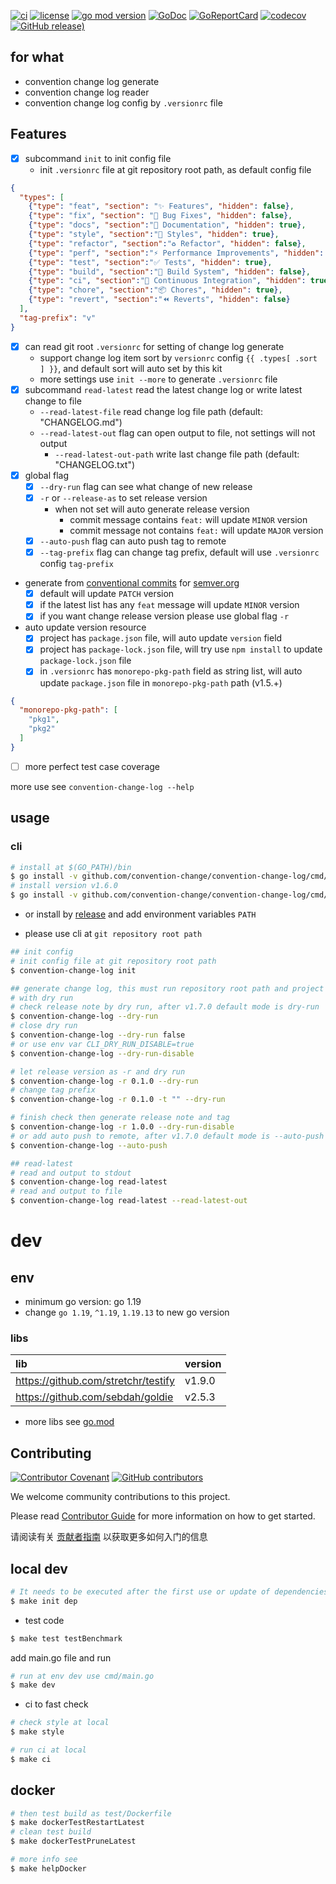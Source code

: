 [![ci](https://github.com/convention-change/convention-change-log/actions/workflows/ci.yml/badge.svg)](https://github.com/convention-change/convention-change-log/actions/workflows/ci.yml)
[![license](https://img.shields.io/github/license/convention-change/convention-change-log)](https://github.com/convention-change/convention-change-log)
[![go mod version](https://img.shields.io/github/go-mod/go-version/convention-change/convention-change-log?label=go.mod)](https://github.com/convention-change/convention-change-log)
[![GoDoc](https://godoc.org/github.com/convention-change/convention-change-log?status.png)](https://godoc.org/github.com/convention-change/convention-change-log/)
[![GoReportCard](https://goreportcard.com/badge/github.com/convention-change/convention-change-log)](https://goreportcard.com/report/github.com/convention-change/convention-change-log)
[![codecov](https://codecov.io/gh/convention-change/convention-change-log/branch/main/graph/badge.svg)](https://codecov.io/gh/convention-change/convention-change-log)
[![GitHub release)](https://img.shields.io/github/v/release/convention-change/convention-change-log)](https://github.com/convention-change/convention-change-log/releases)

## for what

- convention change log generate
- convention change log reader
- convention change log config by `.versionrc` file

## Features

- [x] subcommand `init` to init config file
  - init `.versionrc` file at git repository root path, as default config file
```json
{
  "types": [
    {"type": "feat", "section": "✨ Features", "hidden": false},
    {"type": "fix", "section": "🐛 Bug Fixes", "hidden": false},
    {"type": "docs", "section":"📝 Documentation", "hidden": true},
    {"type": "style", "section":"💄 Styles", "hidden": true},
    {"type": "refactor", "section":"♻ Refactor", "hidden": false},
    {"type": "perf", "section":"⚡ Performance Improvements", "hidden": false},
    {"type": "test", "section":"✅ Tests", "hidden": true},
    {"type": "build", "section":"👷‍ Build System", "hidden": false},
    {"type": "ci", "section":"🔧 Continuous Integration", "hidden": true},
    {"type": "chore", "section":"📦 Chores", "hidden": true},
    {"type": "revert", "section":"⏪ Reverts", "hidden": false}
  ],
  "tag-prefix": "v"
}
```

- [x] can read git root `.versionrc` for setting of change log generate
    - support change log item sort by `versionrc` config `{{ .types[ .sort ] }}`, and default sort will auto set by this kit
    - more settings use `init --more` to generate `.versionrc` file
- [x] subcommand `read-latest` read the latest change log or write latest change to file
    - `--read-latest-file` read change log file path (default: "CHANGELOG.md")
    - `--read-latest-out` flag can open output to file, not settings will not output
      - `--read-latest-out-path` write last change file path (default: "CHANGELOG.txt")
- [x] global flag
    - [x] `--dry-run` flag can see what change of new release 
    - [x] `-r` or `--release-as` to set release version
      - when not set will auto generate release version
        - commit message contains `feat:` will update `MINOR` version
        - commit message not contains `feat:` will update `MAJOR` version
    - [x] `--auto-push` flag can auto push tag to remote
    - [x] `--tag-prefix` flag can change tag prefix, default will use `.versionrc` config `tag-prefix`
- generate from [conventional commits](https://www.conventionalcommits.org) for [semver.org](https://semver.org/)
  - [x] default will update `PATCH` version
  - [x] if the latest list has any `feat` message will update `MINOR` version
  - [x] if you want change release version please use global flag `-r`
- auto update version resource
  - [x] project has `package.json` file, will auto update `version` field
  - [x] project has `package-lock.json` file, will try use `npm install` to update `package-lock.json` file
  - [x] in `.versionrc` has `monorepo-pkg-path` field as string list, will auto update `package.json` file in `monorepo-pkg-path` path (v1.5.+)

```json
{
  "monorepo-pkg-path": [
    "pkg1",
    "pkg2"
  ]
}
```

- [ ] more perfect test case coverage

more use see `convention-change-log --help`

## usage

### cli

```bash
# install at $(GO_PATH)/bin
$ go install -v github.com/convention-change/convention-change-log/cmd/convention-change-log@latest
# install version v1.6.0
$ go install -v github.com/convention-change/convention-change-log/cmd/convention-change-log@v1.6.0
````

- or install by [release](https://github.com/convention-change/convention-change-log/releases) and add environment variables `PATH`

- please use cli at `git repository root path`

```bash
## init config
# init config file at git repository root path
$ convention-change-log init

## generate change log, this must run repository root path and project must management by git
# with dry run
# check release note by dry run, after v1.7.0 default mode is dry-run
$ convention-change-log --dry-run
# close dry run
$ convention-change-log --dry-run false
# or use env var CLI_DRY_RUN_DISABLE=true
$ convention-change-log --dry-run-disable

# let release version as -r and dry run
$ convention-change-log -r 0.1.0 --dry-run
# change tag prefix
$ convention-change-log -r 0.1.0 -t "" --dry-run

# finish check then generate release note and tag
$ convention-change-log -r 1.0.0 --dry-run-disable
# or add auto push to remote, after v1.7.0 default mode is --auto-push will ignore --dry-run
$ convention-change-log --auto-push

## read-latest
# read and output to stdout
$ convention-change-log read-latest
# read and output to file
$ convention-change-log read-latest --read-latest-out
```

# dev

## env

- minimum go version: go 1.19
- change `go 1.19`, `^1.19`, `1.19.13` to new go version

### libs

| lib                                 | version |
|:------------------------------------|:--------|
| https://github.com/stretchr/testify | v1.9.0  |
| https://github.com/sebdah/goldie    | v2.5.3  |

- more libs see [go.mod](https://github.com/convention-change/convention-change-log/blob/main/go.mod)

## Contributing

[![Contributor Covenant](https://img.shields.io/badge/contributor%20covenant-v1.4-ff69b4.svg)](.github/CONTRIBUTING_DOC/CODE_OF_CONDUCT.md)
[![GitHub contributors](https://img.shields.io/github/contributors/convention-change/convention-change-log)](https://github.com/convention-change/convention-change-log/graphs/contributors)

We welcome community contributions to this project.

Please read [Contributor Guide](.github/CONTRIBUTING_DOC/CONTRIBUTING.md) for more information on how to get started.

请阅读有关 [贡献者指南](.github/CONTRIBUTING_DOC/zh-CN/CONTRIBUTING.md) 以获取更多如何入门的信息

## local dev

```bash
# It needs to be executed after the first use or update of dependencies.
$ make init dep
```

- test code

```bash
$ make test testBenchmark
```

add main.go file and run

```bash
# run at env dev use cmd/main.go
$ make dev
```

- ci to fast check

```bash
# check style at local
$ make style

# run ci at local
$ make ci
```

## docker

```bash
# then test build as test/Dockerfile
$ make dockerTestRestartLatest
# clean test build
$ make dockerTestPruneLatest

# more info see
$ make helpDocker
```
